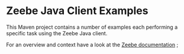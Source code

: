 # Zeebe Java Client Examples

This Maven project contains a number of examples each performing a specific task using the Zeebe
Java client.

For an overview and context have a look at
the [Zeebe documentation](https://docs.camunda.io/docs/product-manuals/clients/java-client-examples)
;
